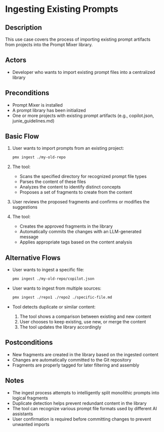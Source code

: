 # Ingesting Existing Prompts

## Description
This use case covers the process of importing existing prompt artifacts from projects into the Prompt Mixer library.

## Actors
- Developer who wants to import existing prompt files into a centralized library

## Preconditions
- Prompt Mixer is installed
- A prompt library has been initialized
- One or more projects with existing prompt artifacts (e.g., copilot.json, junie_guidelines.md)

## Basic Flow
1. User wants to import prompts from an existing project:
   ```bash
   pmx ingest ./my-old-repo
   ```

2. The tool:
   - Scans the specified directory for recognized prompt file types
   - Parses the content of these files
   - Analyzes the content to identify distinct concepts
   - Proposes a set of fragments to create from the content

3. User reviews the proposed fragments and confirms or modifies the suggestions

4. The tool:
   - Creates the approved fragments in the library
   - Automatically commits the changes with an LLM-generated message
   - Applies appropriate tags based on the content analysis

## Alternative Flows
- User wants to ingest a specific file:
  ```bash
  pmx ingest ./my-old-repo/copilot.json
  ```

- User wants to ingest from multiple sources:
  ```bash
  pmx ingest ./repo1 ./repo2 ./specific-file.md
  ```

- Tool detects duplicate or similar content:
  1. The tool shows a comparison between existing and new content
  2. User chooses to keep existing, use new, or merge the content
  3. The tool updates the library accordingly

## Postconditions
- New fragments are created in the library based on the ingested content
- Changes are automatically committed to the Git repository
- Fragments are properly tagged for later filtering and assembly

## Notes
- The ingest process attempts to intelligently split monolithic prompts into logical fragments
- Duplicate detection helps prevent redundant content in the library
- The tool can recognize various prompt file formats used by different AI assistants
- User confirmation is required before committing changes to prevent unwanted imports